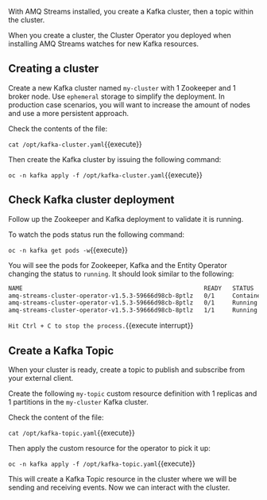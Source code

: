 With AMQ Streams installed, you create a Kafka cluster, then a topic within the cluster.

When you create a cluster, the Cluster Operator you deployed when installing AMQ Streams watches for new Kafka resources.

## Creating a cluster

Create a new Kafka cluster named `my-cluster` with 1 Zookeeper and 1 broker node. Use `ephemeral` storage to simplify the deployment. In production case scenarios, you will want to increase the amount of nodes and use a more persistent approach.

Check the contents of the file:

`cat /opt/kafka-cluster.yaml`{{execute}}

Then create the Kafka cluster by issuing the following command:

`oc -n kafka apply -f /opt/kafka-cluster.yaml`{{execute}}

## Check Kafka cluster deployment

Follow up the Zookeeper and Kafka deployment to validate it is running.

To watch the pods status run the following command:

``oc -n kafka get pods -w``{{execute}}

You will see the pods for Zookeeper, Kafka and the Entity Operator changing the status to `running`. It should look similar to the following:

```bash
NAME                                                   READY   STATUS              RESTARTS   AGE
amq-streams-cluster-operator-v1.5.3-59666d98cb-8ptlz   0/1     ContainerCreating   0          10s
amq-streams-cluster-operator-v1.5.3-59666d98cb-8ptlz   0/1     Running             0          18s
amq-streams-cluster-operator-v1.5.3-59666d98cb-8ptlz   1/1     Running             0          34s
```

`Hit Ctrl + C to stop the process.`{{execute interrupt}}

## Create a Kafka Topic

When your cluster is ready, create a topic to publish and subscribe from your external client.

Create the following `my-topic` custom resource definition with 1 replicas and 1 partitions in the `my-cluster` Kafka cluster.

Check the content of the file:

`cat /opt/kafka-topic.yaml`{{execute}}

Then apply the custom resource for the operator to pick it up:

`oc -n kafka apply -f /opt/kafka-topic.yaml`{{execute}}

This will create a Kafka Topic resource in the cluster where we will be sending and receiving events. Now we can interact with the cluster.

